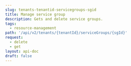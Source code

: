 ```yaml
---
slug: tenants-tenantid-servicegroups-sgid
title: Manage service group
description: Gets and delete service groups.
tags:
  - resource-management
path: '/api/v2/tenants/{tenantId}/serviceGroups/{sgId}'
request:
  - delete
  - get
layout: api-doc
draft: false
---
```

